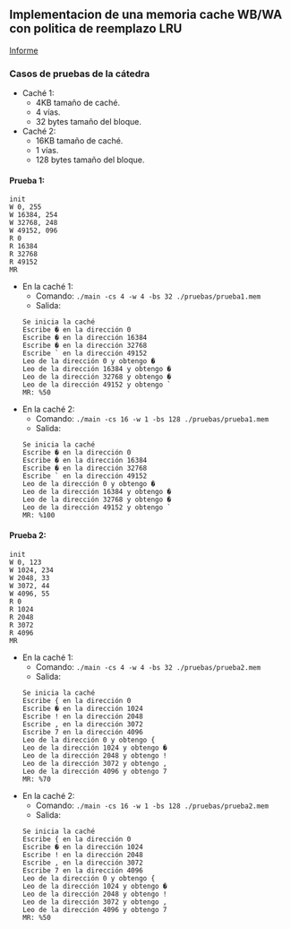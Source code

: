 ## Implementacion de una memoria cache WB/WA con politica de reemplazo LRU


[Informe](https://www.overleaf.com/4586521534gvybxskhsrxh
)

### Casos de pruebas de la cátedra
- Caché 1:
    - 4KB tamaño de caché.
    - 4 vías.
    - 32 bytes tamaño del bloque.
- Caché 2:
    - 16KB tamaño de caché.
    - 1 vías.
    - 128 bytes tamaño del bloque.

#### Prueba 1:
``` 
init
W 0, 255
W 16384, 254
W 32768, 248
W 49152, 096
R 0
R 16384
R 32768
R 49152
MR
```

- En la caché 1:
    - Comando: ``` ./main -cs 4 -w 4 -bs 32 ./pruebas/prueba1.mem ```
    - Salida:
    ```
    Se inicia la caché
    Escribe � en la dirección 0
    Escribe � en la dirección 16384
    Escribe � en la dirección 32768
    Escribe ` en la dirección 49152
    Leo de la dirección 0 y obtengo �
    Leo de la dirección 16384 y obtengo �
    Leo de la dirección 32768 y obtengo �
    Leo de la dirección 49152 y obtengo `
    MR: %50
    ```
- En la caché 2:
    - Comando: ``` ./main -cs 16 -w 1 -bs 128 ./pruebas/prueba1.mem ```
    - Salida:
    ```
    Se inicia la caché
    Escribe � en la dirección 0
    Escribe � en la dirección 16384
    Escribe � en la dirección 32768
    Escribe ` en la dirección 49152
    Leo de la dirección 0 y obtengo �
    Leo de la dirección 16384 y obtengo �
    Leo de la dirección 32768 y obtengo �
    Leo de la dirección 49152 y obtengo `
    MR: %100
    ```

#### Prueba 2:
``` 
init
W 0, 123
W 1024, 234
W 2048, 33
W 3072, 44
W 4096, 55
R 0
R 1024
R 2048
R 3072
R 4096
MR
```

- En la caché 1:
    - Comando: ``` ./main -cs 4 -w 4 -bs 32 ./pruebas/prueba2.mem ```
    - Salida:
    ```
    Se inicia la caché
    Escribe { en la dirección 0
    Escribe � en la dirección 1024
    Escribe ! en la dirección 2048
    Escribe , en la dirección 3072
    Escribe 7 en la dirección 4096
    Leo de la dirección 0 y obtengo {
    Leo de la dirección 1024 y obtengo �
    Leo de la dirección 2048 y obtengo !
    Leo de la dirección 3072 y obtengo ,
    Leo de la dirección 4096 y obtengo 7
    MR: %70
    ```
- En la caché 2:
    - Comando: ``` ./main -cs 16 -w 1 -bs 128 ./pruebas/prueba2.mem ```
    - Salida:
    ```
    Se inicia la caché
    Escribe { en la dirección 0
    Escribe � en la dirección 1024
    Escribe ! en la dirección 2048
    Escribe , en la dirección 3072
    Escribe 7 en la dirección 4096
    Leo de la dirección 0 y obtengo {
    Leo de la dirección 1024 y obtengo �
    Leo de la dirección 2048 y obtengo !
    Leo de la dirección 3072 y obtengo ,
    Leo de la dirección 4096 y obtengo 7
    MR: %50
    ```

